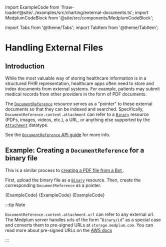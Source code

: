 import ExampleCode from '!!raw-loader!@site/../examples/src/charting/external-documents.ts';
import MedplumCodeBlock from '@site/src/components/MedplumCodeBlock';

import Tabs from '@theme/Tabs';
import TabItem from '@theme/TabItem';

# Handling External Files

## Introduction

While the most valuable way of storing healthcare information is in a structured FHIR representation, healthcare apps often need to store and index documents from external systems. For example, patients may submit medical records from other providers in the form of PDF documents.

The [`DocumentReference`](/docs/api/fhir/resources/documentreference) resource serves as a "pointer" to these external documents so that they can be indexed and searched. Specifically, `DocumentReference.content.attachment` can refer to a [`Binary`](/docs/api/fhir/resources/binary) resource (PDFs, images, videos, etc.), a URL, or anything else supported by the [`Attachment`](/docs/api/fhir/datatypes/attachment) datatype.

See the [`DocumentReference` API guide](/docs/api/fhir/resources/documentreference) for more info.

## Example: Creating a `DocumentReference` for a binary file

This is a similar process to [creating a PDF file from a Bot ](/docs/bots/creating-a-pdf).

First, upload the binary file as a [`Binary`](/docs/api/fhir/resources/binary) resource. Then, create the corresponding `DocumentReference` as a pointer.

<Tabs groupId="language">
  <TabItem value="ts" label="Typescript">
    <MedplumCodeBlock language="ts" selectBlocks="imports,docReferenceBinaryTS">
      {ExampleCode}
    </MedplumCodeBlock>
  </TabItem>
  <TabItem value="cli" label="CLI">
    <MedplumCodeBlock language="bash" selectBlocks="docReferenceBinaryCLI">
      {ExampleCode}
    </MedplumCodeBlock>
  </TabItem>
  <TabItem value="curl" label="cURL">
    <MedplumCodeBlock language="bash" selectBlocks="docReferenceBinaryCURL">
      {ExampleCode}
    </MedplumCodeBlock>
  </TabItem>
</Tabs>

:::tip Note

`DocumentReference.content.attachment.url` can refer to any external url. The Medplum server handles urls of the form "`Binary/id`" as a special case and converts them to pre-signed URLs at `storage.medplum.com`. You can read more about pre-signed URLs on the [AWS docs](https://docs.aws.amazon.com/AmazonS3/latest/userguide/ShareObjectPreSignedURL.html)

:::
